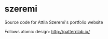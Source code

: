 # szeremi
Source code for Attila Szeremi's portfolio website

Follows atomic design: http://patternlab.io/
